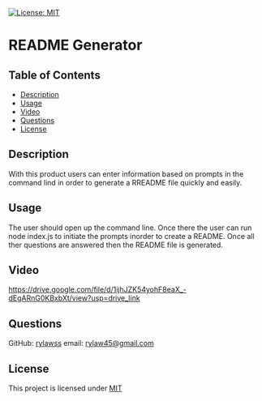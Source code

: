[![License: MIT](https://img.shields.io/badge/License-MIT-yellow.svg)](https://opensource.org/licenses/MIT)

# README Generator

## Table of Contents

- [Description](#description)
- [Usage](#usage)
- [Video](#Video)
- [Questions](#questions)
- [License](#license)

## Description

With this product users can enter information based on prompts in the command lind in order to generate a RREADME file quickly and easily.

## Usage

The user should open up the command line. Once there the user can run node index.js to initiate the prompts inorder to create a README. Once all ther questions are answered then the README file is generated.

## Video

https://drive.google.com/file/d/1ijhJZK54yohF8eaX_-dEgARnG0KBxbXt/view?usp=drive_link

## Questions

GitHub: [rylawss](https://github.com/rylawss)
email: rylaw45@gmail.com

## License

This project is licensed under [MIT](https://opensource.org/licenses/MIT)
